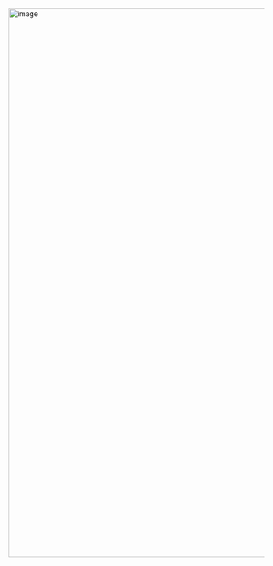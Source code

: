 <img width="1920" height="1080" alt="image" src="https://github.com/user-attachments/assets/31b479cc-820f-477d-a4ec-985ec3b8aef7" />
